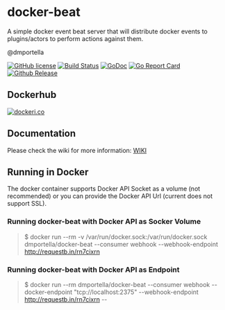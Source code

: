 # docker-beat
A simple docker event beat server that will distribute docker events to plugins/actors to perform actions against them.

@dmportella

[![GitHub license](https://img.shields.io/badge/license-Apache%202-blue.svg)](https://raw.githubusercontent.com/dmportella/docker-beat/master/LICENSE) [![Build Status](https://travis-ci.org/dmportella/docker-beat.svg?branch=master)](https://travis-ci.org/dmportella/docker-beat) [![GoDoc](https://godoc.org/github.com/dmportella/docker-beat?status.svg)](https://godoc.org/github.com/dmportella/docker-beat) [![Go Report Card](https://goreportcard.com/badge/github.com/dmportella/docker-beat)](https://goreportcard.com/report/github.com/dmportella/docker-beat) [![Github Release](https://img.shields.io/github/release/dmportella/docker-beat.svg)](https://github.com/dmportella/docker-beat/releases)

## Dockerhub

[![dockeri.co](http://dockeri.co/image/dmportella/docker-beat)](https://hub.docker.com/r/dmportella/docker-beat/)

## Documentation

Please check the wiki for more information: [WIKI](https://github.com/dmportella/docker-beat/wiki)

## Running in Docker

The docker container supports Docker API Socket as a volume (not recommended) or you can provide the Docker API Url (current does not support SSL).

### Running docker-beat with Docker API as Socker Volume

> $ docker run --rm -v /var/run/docker.sock:/var/run/docker.sock dmportella/docker-beat --consumer webhook --webhook-endpoint http://requestb.in/rn7cixrn

### Running docker-beat with Docker API as Endpoint

> $ docker run --rm dmportella/docker-beat --consumer webhook --docker-endpoint "tcp://localhost:2375" --webhook-endpoint http://requestb.in/rn7cixrn --
